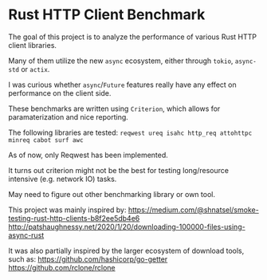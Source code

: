 # Rust HTTP Client Benchmark

The goal of this project is to analyze the performance of various Rust HTTP client libraries.

Many of them utilize the new `async` ecosystem, either through `tokio`, `async-std` or `actix`.

I was curious whether `async`/`Future` features really have any effect on performance on the client side.

These benchmarks are written using `Criterion`, which allows for paramaterization and nice reporting.

The following libraries are tested: `reqwest ureq isahc http_req attohttpc minreq cabot surf awc`

As of now, only Reqwest has been implemented.

It turns out criterion might not be the best for testing long/resource intensive (e.g. network IO) tasks.

May need to figure out other benchmarking library or own tool.

This project was mainly inspired by:
https://medium.com/@shnatsel/smoke-testing-rust-http-clients-b8f2ee5db4e6
http://patshaughnessy.net/2020/1/20/downloading-100000-files-using-async-rust

It was also partially inspired by the larger ecosystem of download tools, such as:
https://github.com/hashicorp/go-getter
https://github.com/rclone/rclone